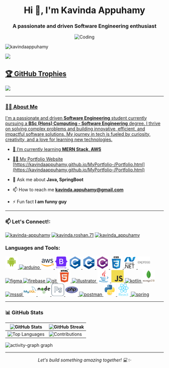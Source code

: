 <h1 align="center">Hi 👋, I'm Kavinda Appuhamy</h1>
<h3 align="center">A passionate and driven Software Engineering enthusiast</h3>

<!-- GIF Section -->
<p align="center">
  <img alt="Coding" width="800" height="200" src="https://media1.giphy.com/media/v1.Y2lkPTc5MGI3NjExZHllOTFmN3V2NTdlMWtqbHRwNHV3MGdtaWxmZHR5aTl4b3lldno2aSZlcD12MV9pbnRlcm5hbF9naWZfYnlfaWQmY3Q9dHM/qEqiI3Oq7vBkoE236M/giphy.gif">
</p>

<p align="left"> 
  <img src="https://komarev.com/ghpvc/?username=kavindaappuhamy&label=Profile%20views&color=0e75b6&style=flat" alt="kavindaappuhamy" /> 
</p>

<a href="https://user-badge.committers.top/sri_lanka/kavindaappuhamy">
            <img src="https://user-badge.committers.top/sri_lanka/kavindaappuhamy.svg" />

## 🏆 GitHub Trophies
![](https://github-profile-trophy.vercel.app/?username=kavindaappuhamy&theme=darkhub&no-frame=false&no-bg=false&margin-w=4)

---

### 👨‍💻 About Me

I'm a passionate and driven **Software Engineering** student currently pursuing a **BSc (Hons) Computing - Software Engineering** degree. I thrive on solving complex problems and building innovative, efficient, and impactful software solutions. My journey in tech is fueled by curiosity, creativity, and a love for learning new technologies.

- 🌱 I’m currently learning **MERN Stack, AWS**

- 👨‍💻 My Portfolio Website [https://kavindaappuhamy.github.io/MyPortfolio-/Portfolio.html](https://kavindaappuhamy.github.io/MyPortfolio-/Portfolio.html)

- 💬 Ask me about **Java, SpringBoot**

- 📫 How to reach me **kavinda.appuhamy@gmail.com**

- ⚡ Fun fact **I am funny guy**

---

<h3 align="left">📫 Let's Connect!:</h3>
<p align="left">
<a href="https://linkedin.com/in/kavinda-appuhamy" target="blank"><img align="center" src="https://raw.githubusercontent.com/rahuldkjain/github-profile-readme-generator/master/src/images/icons/Social/linked-in-alt.svg" alt="kavinda-appuhamy" height="30" width="40" /></a>
<a href="https://fb.com/kavinda.roshan.71" target="blank"><img align="center" src="https://raw.githubusercontent.com/rahuldkjain/github-profile-readme-generator/master/src/images/icons/Social/facebook.svg" alt="kavinda.roshan.71" height="30" width="40" /></a>
<a href="https://instagram.com/kavinda_appuhamy" target="blank"><img align="center" src="https://raw.githubusercontent.com/rahuldkjain/github-profile-readme-generator/master/src/images/icons/Social/instagram.svg" alt="kavinda_appuhamy" height="30" width="40" /></a>
</p>

<h3 align="left">Languages and Tools:</h3>

<p align="left"> <a href="https://developer.android.com" target="_blank" rel="noreferrer"> <img src="https://raw.githubusercontent.com/devicons/devicon/master/icons/android/android-original-wordmark.svg" alt="android" width="40" height="40"/> </a> <a href="https://www.arduino.cc/" target="_blank" rel="noreferrer"> <img src="https://cdn.worldvectorlogo.com/logos/arduino-1.svg" alt="arduino" width="40" height="40"/> </a> <a href="https://aws.amazon.com" target="_blank" rel="noreferrer"> <img src="https://raw.githubusercontent.com/devicons/devicon/master/icons/amazonwebservices/amazonwebservices-original-wordmark.svg" alt="aws" width="40" height="40"/> </a> <a href="https://getbootstrap.com" target="_blank" rel="noreferrer"> <img src="https://raw.githubusercontent.com/devicons/devicon/master/icons/bootstrap/bootstrap-plain-wordmark.svg" alt="bootstrap" width="40" height="40"/> </a> <a href="https://www.cprogramming.com/" target="_blank" rel="noreferrer"> <img src="https://raw.githubusercontent.com/devicons/devicon/master/icons/c/c-original.svg" alt="c" width="40" height="40"/> </a> <a href="https://www.w3schools.com/cpp/" target="_blank" rel="noreferrer"> <img src="https://raw.githubusercontent.com/devicons/devicon/master/icons/cplusplus/cplusplus-original.svg" alt="cplusplus" width="40" height="40"/> </a> <a href="https://www.w3schools.com/cs/" target="_blank" rel="noreferrer"> <img src="https://raw.githubusercontent.com/devicons/devicon/master/icons/csharp/csharp-original.svg" alt="csharp" width="40" height="40"/> </a> <a href="https://www.w3schools.com/css/" target="_blank" rel="noreferrer"> <img src="https://raw.githubusercontent.com/devicons/devicon/master/icons/css3/css3-original-wordmark.svg" alt="css3" width="40" height="40"/> </a> <a href="https://dotnet.microsoft.com/" target="_blank" rel="noreferrer"> <img src="https://raw.githubusercontent.com/devicons/devicon/master/icons/dot-net/dot-net-original-wordmark.svg" alt="dotnet" width="40" height="40"/> </a> <a href="https://expressjs.com" target="_blank" rel="noreferrer"> <img src="https://raw.githubusercontent.com/devicons/devicon/master/icons/express/express-original-wordmark.svg" alt="express" width="40" height="40"/> </a> <a href="https://www.figma.com/" target="_blank" rel="noreferrer"> <img src="https://www.vectorlogo.zone/logos/figma/figma-icon.svg" alt="figma" width="40" height="40"/> </a> <a href="https://firebase.google.com/" target="_blank" rel="noreferrer"> <img src="https://www.vectorlogo.zone/logos/firebase/firebase-icon.svg" alt="firebase" width="40" height="40"/> </a> <a href="https://git-scm.com/" target="_blank" rel="noreferrer"> <img src="https://www.vectorlogo.zone/logos/git-scm/git-scm-icon.svg" alt="git" width="40" height="40"/> </a> <a href="https://www.w3.org/html/" target="_blank" rel="noreferrer"> <img src="https://raw.githubusercontent.com/devicons/devicon/master/icons/html5/html5-original-wordmark.svg" alt="html5" width="40" height="40"/> </a> <a href="https://www.adobe.com/in/products/illustrator.html" target="_blank" rel="noreferrer"> <img src="https://www.vectorlogo.zone/logos/adobe_illustrator/adobe_illustrator-icon.svg" alt="illustrator" width="40" height="40"/> </a> <a href="https://www.java.com" target="_blank" rel="noreferrer"> <img src="https://raw.githubusercontent.com/devicons/devicon/master/icons/java/java-original.svg" alt="java" width="40" height="40"/> </a> <a href="https://developer.mozilla.org/en-US/docs/Web/JavaScript" target="_blank" rel="noreferrer"> <img src="https://raw.githubusercontent.com/devicons/devicon/master/icons/javascript/javascript-original.svg" alt="javascript" width="40" height="40"/> </a> <a href="https://kotlinlang.org" target="_blank" rel="noreferrer"> <img src="https://www.vectorlogo.zone/logos/kotlinlang/kotlinlang-icon.svg" alt="kotlin" width="40" height="40"/> </a> <a href="https://www.mongodb.com/" target="_blank" rel="noreferrer"> <img src="https://raw.githubusercontent.com/devicons/devicon/master/icons/mongodb/mongodb-original-wordmark.svg" alt="mongodb" width="40" height="40"/> </a> <a href="https://www.microsoft.com/en-us/sql-server" target="_blank" rel="noreferrer"> <img src="https://www.svgrepo.com/show/303229/microsoft-sql-server-logo.svg" alt="mssql" width="40" height="40"/> </a> <a href="https://www.mysql.com/" target="_blank" rel="noreferrer"> <img src="https://raw.githubusercontent.com/devicons/devicon/master/icons/mysql/mysql-original-wordmark.svg" alt="mysql" width="40" height="40"/> </a> <a href="https://nodejs.org" target="_blank" rel="noreferrer"> <img src="https://raw.githubusercontent.com/devicons/devicon/master/icons/nodejs/nodejs-original-wordmark.svg" alt="nodejs" width="40" height="40"/> </a> <a href="https://www.photoshop.com/en" target="_blank" rel="noreferrer"> <img src="https://raw.githubusercontent.com/devicons/devicon/master/icons/photoshop/photoshop-line.svg" alt="photoshop" width="40" height="40"/> </a> <a href="https://www.php.net" target="_blank" rel="noreferrer"> <img src="https://raw.githubusercontent.com/devicons/devicon/master/icons/php/php-original.svg" alt="php" width="40" height="40"/> </a> <a href="https://postman.com" target="_blank" rel="noreferrer"> <img src="https://www.vectorlogo.zone/logos/getpostman/getpostman-icon.svg" alt="postman" width="40" height="40"/> </a> <a href="https://www.python.org" target="_blank" rel="noreferrer"> <img src="https://raw.githubusercontent.com/devicons/devicon/master/icons/python/python-original.svg" alt="python" width="40" height="40"/> </a> <a href="https://reactjs.org/" target="_blank" rel="noreferrer"> <img src="https://raw.githubusercontent.com/devicons/devicon/master/icons/react/react-original-wordmark.svg" alt="react" width="40" height="40"/> </a> <a href="https://spring.io/" target="_blank" rel="noreferrer"> <img src="https://www.vectorlogo.zone/logos/springio/springio-icon.svg" alt="spring" width="40" height="40"/> </a> </p>

---

### 📊 GitHub Stats

| ![GitHub Stats](https://github-readme-stats.vercel.app/api?username=kavindaappuhamy&theme=dark&hide_border=false&include_all_commits=false&count_private=false) | ![GitHub Streak](https://github-readme-streak-stats.herokuapp.com/?user=kavindaappuhamy&theme=dark&hide_border=false) |
| --------------------------------------------------------------------------------------------------------------------------------- | -------------------------------------------------------------------------------------------------------------------- |
| ![Top Languages](https://github-readme-stats.vercel.app/api/top-langs/?username=kavindaappuhamy&theme=dark) | ![Contributions](https://github-contributor-stats.vercel.app/api?username=kavindaappuhamy&limit=5&theme=dark&combine_all_yearly_contributions=true) | 

<img src="https://github-readme-activity-graph.vercel.app/graph?username=kavindaappuhamy&radius=16&theme=github-compact&area=true&order=5" height="350" alt="activity-graph graph" /> 

---

<p align="center">
  <i>Let's build something amazing together! 💻✨</i>
</p>
